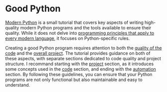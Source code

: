 # Good Python

[Modern Python](https://github.com/le-chartreux/modern-python/) is a small tutorial that covers key aspects of writing high-quality modern Python programs and the tools available to ensure their quality.
While it does not delve into [programming principles that apply to every modern language](https://en.wikipedia.org/wiki/Category:Programming_principles), it focuses on Python-specific rules.

Creating a good Python program requires attention to both the [quality of the code](code/README.md) and the [overall project](project/README.md).
The tutorial provides guidance on both of these aspects, with separate sections dedicated to code quality and project structure.
I recommand starting with the [project](project/README.md) section, as it introduces some concepts used in the [code](code/README.md) section, and ending with the [automation](automation/README.md) section.
By following these guidelines, you can ensure that your Python programs are not only functional but also maintainable and easy to understand.
